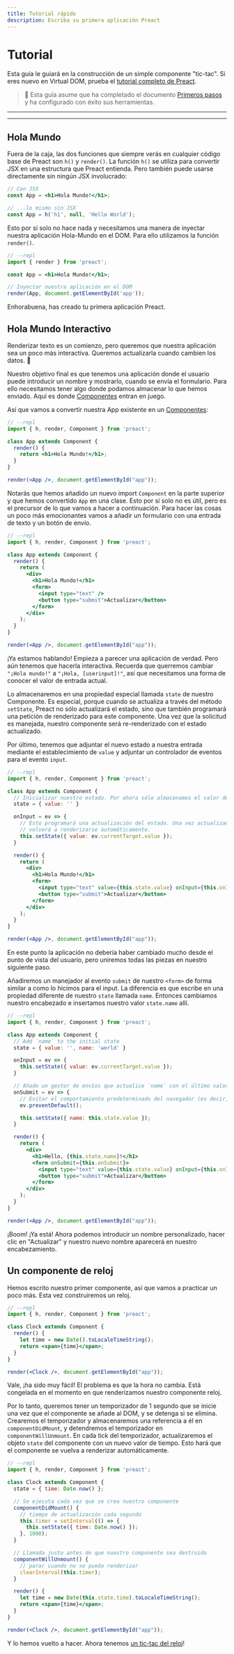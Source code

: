 ```yaml
---
title: Tutorial rápido
description: Escriba su primera aplicación Preact
---
```


# Tutorial

Esta guía le guiará en la construcción de un simple componente "tic-tac". Si eres nuevo en Virtual DOM, prueba el [tutorial completo de Preact](/tutorial).

> :information_desk_person: Esta guía asume que ha completado el documento [Primeros pasos](/guide/v10/getting-started) y ha configurado con éxito sus herramientas.

---

<toc></toc>

---

## Hola Mundo

Fuera de la caja, las dos funciones que siempre verás en cualquier código base de Preact son `h()` y `render()`. La función `h()` se utiliza para convertir JSX en una estructura que Preact entienda. Pero también puede usarse directamente sin ningún JSX involucrado:

```jsx
// Con JSX
const App = <h1>Hola Mundo!</h1>;

// ...lo mismo sin JSX
const App = h('h1', null, 'Hello World');
```

Esto por sí solo no hace nada y necesitamos una manera de inyectar nuestra aplicación Hola-Mundo en el DOM. Para ello utilizamos la función `render()`.

```jsx
// --repl
import { render } from 'preact';

const App = <h1>Hola Mundo!</h1>;

// Inyectar nuestra aplicación en el DOM
render(App, document.getElementById('app'));
```

Enhorabuena, has creado tu primera aplicación Preact.

## Hola Mundo Interactivo

Renderizar texto es un comienzo, pero queremos que nuestra aplicación sea un poco más interactiva. Queremos actualizarla cuando cambien los datos. :star2:

Nuestro objetivo final es que tenemos una aplicación donde el usuario puede introducir un nombre y mostrarlo, cuando se envía el formulario. Para ello necesitamos tener algo donde podamos almacenar lo que hemos enviado. Aquí es donde [Componentes](/guide/v10/components) entran en juego.

Así que vamos a convertir nuestra App existente en un [Componentes](/guide/v10/components):

```jsx
// --repl
import { h, render, Component } from 'preact';

class App extends Component {
  render() {
    return <h1>Hola Mundo!</h1>;
  }
}

render(<App />, document.getElementById("app"));
```

Notarás que hemos añadido un nuevo import `Component` en la parte superior y que hemos convertido `App` en una clase. Esto por sí solo no es útil, pero es el precursor de lo que vamos a hacer a continuación. Para hacer las cosas un poco más emocionantes vamos a añadir un formulario con una entrada de texto y un botón de envío.

```jsx
// --repl
import { h, render, Component } from 'preact';

class App extends Component {
  render() {
    return (
      <div>
        <h1>Hola Mundo!</h1>
        <form>
          <input type="text" />
          <button type="submit">Actualizar</button>
        </form>
      </div>
    );
  }
}

render(<App />, document.getElementById("app"));
```

¡Ya estamos hablando! Empieza a parecer una aplicación de verdad. Pero aún tenemos que hacerla interactiva. Recuerda que querremos cambiar `"¡Hola mundo!"` a `"¡Hola, [userinput]!"`, así que necesitamos una forma de conocer el valor de entrada actual.

Lo almacenaremos en una propiedad especial llamada `state` de nuestro Componente. Es especial, porque cuando se actualiza a través del método `setState`, Preact no sólo actualizará el estado, sino que también programará una petición de renderizado para este componente. Una vez que la solicitud es manejada, nuestro componente será re-renderizado con el estado actualizado.

Por último, tenemos que adjuntar el nuevo estado a nuestra entrada mediante el establecimiento de `value` y adjuntar un controlador de eventos para el evento `input`.

```jsx
// --repl
import { h, render, Component } from 'preact';

class App extends Component {
  // Inicializar nuestro estado. Por ahora sólo almacenamos el valor de entrada
  state = { value: '' }

  onInput = ev => {
    // Esto programará una actualización del estado. Una vez actualizado, el componente
    // volverá a renderizarse automáticamente.
    this.setState({ value: ev.currentTarget.value });
  }

  render() {
    return (
      <div>
        <h1>Hola Mundo!</h1>
        <form>
          <input type="text" value={this.state.value} onInput={this.onInput} />
          <button type="submit">Actualizar</button>
        </form>
      </div>
    );
  }
}

render(<App />, document.getElementById("app"));
```

En este punto la aplicación no debería haber cambiado mucho desde el punto de vista del usuario, pero uniremos todas las piezas en nuestro siguiente paso.

Añadiremos un manejador al evento `submit` de nuestro `<form>` de forma similar a como lo hicimos para el input. La diferencia es que escribe en una propiedad diferente de nuestro `state` llamada `name`. Entonces cambiamos nuestro encabezado e insertamos nuestro valor `state.name` allí.

```jsx
// --repl
import { h, render, Component } from 'preact';

class App extends Component {
  // Add `name` to the initial state
  state = { value: '', name: 'world' }

  onInput = ev => {
    this.setState({ value: ev.currentTarget.value });
  }

  // Añade un gestor de envíos que actualice `name` con el último valor introducido.
  onSubmit = ev => {
    // Evitar el comportamiento predeterminado del navegador (es decir, no enviar el formulario aquí)
    ev.preventDefault();

    this.setState({ name: this.state.value });
  }

  render() {
    return (
      <div>
        <h1>Hello, {this.state.name}!</h1>
        <form onSubmit={this.onSubmit}>
          <input type="text" value={this.state.value} onInput={this.onInput} />
          <button type="submit">Actualizar</button>
        </form>
      </div>
    );
  }
}

render(<App />, document.getElementById("app"));
```

¡Boom! ¡Ya está! Ahora podemos introducir un nombre personalizado, hacer clic en "Actualizar" y nuestro nuevo nombre aparecerá en nuestro encabezamiento.

## Un componente de reloj

Hemos escrito nuestro primer componente, así que vamos a practicar un poco más. Esta vez construiremos un reloj.

```jsx
// --repl
import { h, render, Component } from 'preact';

class Clock extends Component {
  render() {
    let time = new Date().toLocaleTimeString();
    return <span>{time}</span>;
  }
}

render(<Clock />, document.getElementById("app"));
```

Vale, ¡ha sido muy fácil! El problema es que la hora no cambia. Está congelada en el momento en que renderizamos nuestro componente reloj.

Por lo tanto, queremos tener un temporizador de 1 segundo que se inicie una vez que el componente se añade al DOM, y se detenga si se elimina. Crearemos el temporizador y almacenaremos una referencia a él en `componentDidMount`, y detendremos el temporizador en `componentWillUnmount`. En cada tick del temporizador, actualizaremos el objeto `state` del componente con un nuevo valor de tiempo. Esto hará que el componente se vuelva a renderizar automáticamente.

```jsx
// --repl
import { h, render, Component } from 'preact';

class Clock extends Component {
  state = { time: Date.now() };

  // Se ejecuta cada vez que se crea nuestro componente
  componentDidMount() {
    // tiempo de actualización cada segundo
    this.timer = setInterval(() => {
      this.setState({ time: Date.now() });
    }, 1000);
  }

  // Llamada justo antes de que nuestro componente sea destruido
  componentWillUnmount() {
    // parar cuando no se pueda renderizar
    clearInterval(this.timer);
  }

  render() {
    let time = new Date(this.state.time).toLocaleTimeString();
    return <span>{time}</span>;
  }
}

render(<Clock />, document.getElementById("app"));
```

Y lo hemos vuelto a hacer. Ahora tenemos [un tic-tac del reloj](http://jsfiddle.net/developit/u9m5x0L7/embedded/result,js/)!
